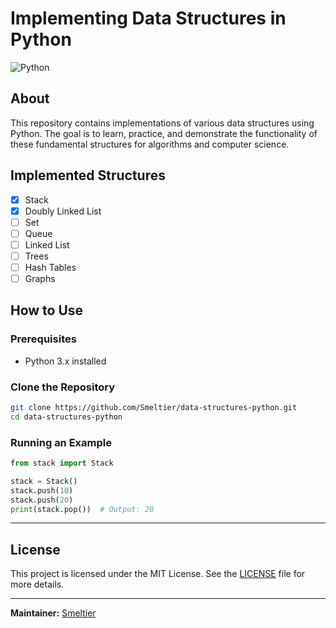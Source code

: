 # Implementing Data Structures in Python

![Python](https://img.shields.io/badge/Python-3.x-blue)

## About
This repository contains implementations of various data structures using Python. The goal is to learn, practice, and demonstrate the functionality of these fundamental structures for algorithms and computer science.

## Implemented Structures

- [x] Stack
- [x] Doubly Linked List
- [ ] Set
- [ ] Queue
- [ ] Linked List
- [ ] Trees
- [ ] Hash Tables
- [ ] Graphs

## How to Use

### Prerequisites
- Python 3.x installed

### Clone the Repository
```bash
git clone https://github.com/Smeltier/data-structures-python.git
cd data-structures-python
```

### Running an Example
```python
from stack import Stack

stack = Stack()
stack.push(10)
stack.push(20)
print(stack.pop())  # Output: 20
```

---

## License

This project is licensed under the MIT License. See the [LICENSE](./LICENSE) file for more details.

---

**Maintainer:** [Smeltier](https://github.com/Smeltier)
```
